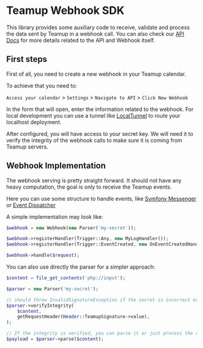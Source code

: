 # Teamup Webhook SDK

This library provides some auxiliary code to receive, validate and
process the data sent by Teamup in a webhook call. You can also check
our [API Docs](https://apidocs.teamup.com/) for more details related to
the API and Webhook itself.

## First steps

First of all, you need to create a new webhook in your Teamup calendar.

To achieve that you need to:

``Access your calendar`` > ``Settings`` > ``Navigate to API`` > ``Click New Webhook``

In the form that will open, enter the information related to the webhook.
For local development you can use a tunnel like [LocalTunnel](https://www.npmjs.com/package/localtunnel)
to route your localhost deployment.

After configured, you will have access to your secret key. We will need it to verify
the integrity of the webhook calls to make sure it is coming from Teamup servers.

## Webhook Implementation

The webhook serving is pretty straight forward. It should not
have any heavy computation, the goal is only to receive the Teamup events.

Here you can use some structure to handle events,
like [Symfony Messenger](https://symfony.com/doc/current/messenger.html)
or [Event Dispatcher](https://symfony.com/doc/current/event_dispatcher.html)

A simple implementation may look like:

```php
$webhook = new Webhook(new Parser('my-secret'));

$webhook->registerHandler(Trigger::Any, new MyLogHandler());
$webhook->registerHandler(Trigger::EventCreated, new OnEventCreatedHandler());

$webhook->handle($request);
```

You can also use directly the parser for a simpler approach:

```php
$content = file_get_contents('php://input');

$parser = new Parser('my-secret');

// should throw InvalidSignatureException if the secret is incorrect or the data is corrupted
$parser->verifyIntegrity(
    $content,
    getRequestHeader(Header::TeamupSignature->value),
);

// If the integrity is verified, you can parse it or just process the raw payload
$payload = $parser->parse($content);
```
